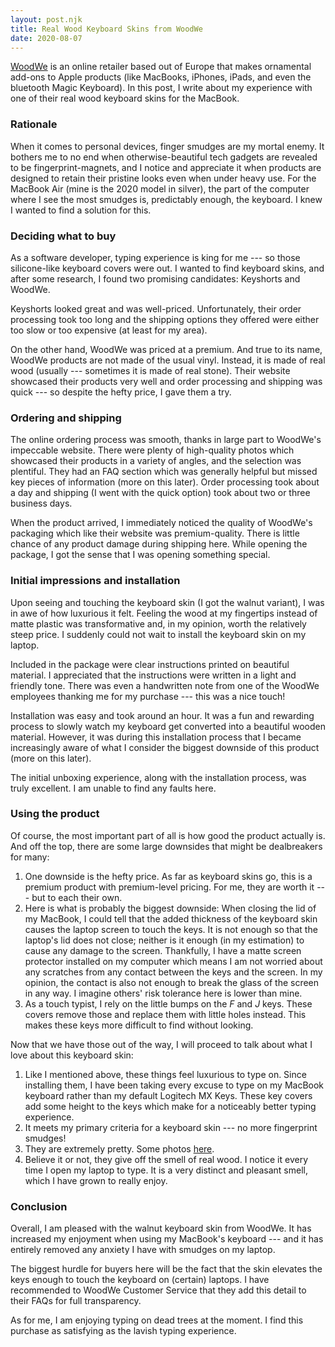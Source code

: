 ```yaml
---
layout: post.njk
title: Real Wood Keyboard Skins from WoodWe
date: 2020-08-07
---
```


[WoodWe](https://woodwe.com) is an online retailer based out of Europe that makes ornamental add-ons to Apple products (like MacBooks, iPhones, iPads, and even the bluetooth Magic Keyboard). In this post, I write about my experience with one of their real wood keyboard skins for the MacBook.

### Rationale

When it comes to personal devices, finger smudges are my mortal enemy. It bothers me to no end when otherwise-beautiful tech gadgets are revealed to be fingerprint-magnets, and I notice and appreciate it when products are designed to retain their pristine looks even when under heavy use. For the MacBook Air (mine is the 2020 model in silver), the part of the computer where I see the most smudges is, predictably enough, the keyboard. I knew I wanted to find a solution for this.

### Deciding what to buy

As a software developer, typing experience is king for me --- so those silicone-like keyboard covers were out. I wanted to find keyboard skins, and after some research, I found two promising candidates: Keyshorts and WoodWe.

Keyshorts looked great and was well-priced. Unfortunately, their order processing took too long and the shipping options they offered were either too slow or too expensive (at least for my area).

On the other hand, WoodWe was priced at a premium. And true to its name, WoodWe products are not made of the usual vinyl. Instead, it is made of real wood (usually --- sometimes it is made of real stone). Their website showcased their products very well and order processing and shipping was quick --- so despite the hefty price, I gave them a try.

### Ordering and shipping

The online ordering process was smooth, thanks in large part to WoodWe's impeccable website. There were plenty of high-quality photos which showcased their products in a variety of angles, and the selection was plentiful. They had an FAQ section which was generally helpful but missed key pieces of information (more on this later). Order processing took about a day and shipping (I went with the quick option) took about two or three business days.

When the product arrived, I immediately noticed the quality of WoodWe's packaging which like their website was premium-quality. There is little chance of any product damage during shipping here. While opening the package, I got the sense that I was opening something special.

### Initial impressions and installation

Upon seeing and touching the keyboard skin (I got the walnut variant), I was in awe of how luxurious it felt. Feeling the wood at my fingertips instead of matte plastic was transformative and, in my opinion, worth the relatively steep price. I suddenly could not wait to install the keyboard skin on my laptop.

Included in the package were clear instructions printed on beautiful material. I appreciated that the instructions were written in a light and friendly tone. There was even a handwritten note from one of the WoodWe employees thanking me for my purchase --- this was a nice touch! 

Installation was easy and took around an hour. It was a fun and rewarding process to slowly watch my keyboard get converted into a beautiful wooden material. However, it was during this installation process that I became increasingly aware of what I consider the biggest downside of this product (more on this later). 

The initial unboxing experience, along with the installation process, was truly excellent. I am unable to find any faults here.

### Using the product

Of course, the most important part of all is how good the product actually is. And off the top, there are some large downsides that might be dealbreakers for many:

1. One downside is the hefty price. As far as keyboard skins go, this is a premium product with premium-level pricing. For me, they are worth it --- but to each their own.
2. Here is what is probably the biggest downside: When closing the lid of my MacBook, I could tell that the added thickness of the keyboard skin causes the laptop screen to touch the keys. It is not enough so that the laptop's lid does not close; neither is it enough (in my estimation) to cause any damage to the screen. Thankfully, I have a matte screen protector installed on my computer which means I am not worried about any scratches from any contact between the keys and the screen. In my opinion, the contact is also not enough to break the glass of the screen in any way. I imagine others' risk tolerance here is lower than mine.
3. As a touch typist, I rely on the little bumps on the *F* and *J* keys. These covers remove those and replace them with little holes instead. This makes these keys more difficult to find without looking.

Now that we have those out of the way, I will proceed to talk about what I love about this keyboard skin:

1. Like I mentioned above, these things feel luxurious to type on. Since installing them, I have been taking every excuse to type on my MacBook keyboard rather than my default Logitech MX Keys. These key covers add some height to the keys which make for a noticeably better typing experience.
2. It meets my primary criteria for a keyboard skin --- no more fingerprint smudges!
3. They are extremely pretty. Some photos [here](https://imgur.com/a/tKBK4m4).
4. Believe it or not, they give off the smell of real wood. I notice it every time I open my laptop to type. It is a very distinct and pleasant smell, which I have grown to really enjoy.

### Conclusion

Overall, I am pleased with the walnut keyboard skin from WoodWe. It has increased my enjoyment when using my MacBook's keyboard --- and it has entirely removed any anxiety I have with smudges on my laptop.

The biggest hurdle for buyers here will be the fact that the skin elevates the keys enough to touch the keyboard on (certain) laptops. I have recommended to WoodWe Customer Service that they add this detail to their FAQs for full transparency.

As for me, I am enjoying typing on dead trees at the moment. I find this purchase as satisfying as the lavish typing experience.
